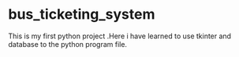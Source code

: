# bus_ticketing_system
This is my first python project .Here i have learned to use tkinter and database to the python program file.
